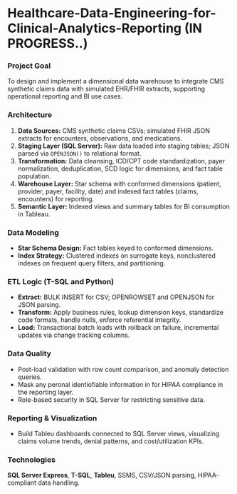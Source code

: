 # Healthcare-Data-Engineering-for-Clinical-Analytics-Reporting (IN PROGRESS..)

### Project Goal
To design and implement a dimensional data warehouse to integrate CMS synthetic claims data with simulated EHR/FHIR extracts, supporting operational reporting and BI use cases.

### Architecture

1. **Data Sources:** CMS synthetic claims CSVs; simulated FHIR JSON extracts for encounters, observations, and medications.
2. **Staging Layer (SQL Server):** Raw data loaded into staging tables; JSON parsed via `OPENJSON()` to relational format.
3. **Transformation:** Data cleansing, ICD/CPT code standardization, payer normalization, deduplication, SCD logic for dimensions, and fact table population.
4. **Warehouse Layer:** Star schema with conformed dimensions (patient, provider, payer, facility, date) and indexed fact tables (claims, encounters) for reporting.
5. **Semantic Layer:** Indexed views and summary tables for BI consumption in Tableau.

### Data Modeling

* **Star Schema Design:** Fact tables keyed to conformed dimensions.
* **Index Strategy:** Clustered indexes on surrogate keys, nonclustered indexes on frequent query filters, and partitioning.

### ETL Logic (T-SQL and Python)

* **Extract:** BULK INSERT for CSV; OPENROWSET and OPENJSON for JSON parsing.
* **Transform:** Apply business rules, lookup dimension keys, standardize code formats, handle nulls, enforce referential integrity.
* **Load:** Transactional batch loads with rollback on failure, incremental updates via change tracking columns.

### Data Quality

* Post-load validation with row count comparison, and anomaly detection queries.
* Mask any peronal identiofiable information in for HIPAA compliance in the reporting layer.
* Role-based security in SQL Server for restricting sensitive data.

### Reporting & Visualization

* Build Tableu dashboards connected to SQL Server views, visualizing claims volume trends, denial patterns, and cost/utilization KPIs.

### Technologies

**SQL Server Express**, **T-SQL**, **Tableu**, SSMS, CSV/JSON parsing, HIPAA-compliant data handling.


